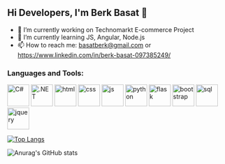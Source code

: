 ## Hi Developers, I'm Berk Basat 👋


- 🔭 I’m currently working on Technomarkt E-commerce Project
- 🌱 I’m currently learning JS, Angular, Node.js
- 📫 How to reach me: basatberk@gmail.com or https://www.linkedin.com/in/berk-basat-097385249/

### Languages and Tools:
<p float="left">
  <img src="https://exceptionnotfound.net/content/images/2020/09/C_Sharp_logo.svg" width="auto" height="50" alt="C#">
  <img src="https://www.split.io/wp-content/uploads/2020/03/net-logo.png" width="auto" height="50" alt=".NET">
  <img src="https://cdn-icons-png.flaticon.com/512/732/732212.png" width="auto" height="50" alt="html">
  <img src="https://upload.wikimedia.org/wikipedia/commons/thumb/6/62/CSS3_logo.svg/800px-CSS3_logo.svg.png" width="auto" height="50" alt="css">
  <img src="https://user-images.githubusercontent.com/82957009/182874857-4dda8588-7370-4648-89f2-9e547ce07303.png" width="auto" height="50" alt="js">
  <img src="https://user-images.githubusercontent.com/82957009/182875877-379c780f-f3ad-4936-bd1a-c3268730423f.png" width="auto" height="50" alt="python">
  <img src="https://user-images.githubusercontent.com/82957009/182876005-e26b455b-f678-496f-8b10-57ce50645d1d.png" width="auto" height="50" alt="flask">
  <img src="https://user-images.githubusercontent.com/82957009/182874943-b37a0eea-2a69-40b9-b8a4-5d9a079ae5a0.png" width="auto" height="50" alt="bootstrap">
  <img src="https://user-images.githubusercontent.com/82957009/182875985-f4941ee0-9e0e-42b8-a5bf-15f154233d56.png" width="auto" height="50" alt="sql">
  <img src="https://user-images.githubusercontent.com/82957009/183029711-e6f16389-4fd0-4240-b68f-4b430dad0fbb.png" width="auto" height="50" alt="jquery">
</p>

[![Top Langs](https://github-readme-stats.vercel.app/api/top-langs/?username=BerkBasat&langs_count=10)](https://github.com/anuraghazra/github-readme-stats)

![Anurag's GitHub stats](https://github-readme-stats.vercel.app/api?username=BerkBasat&show_icons=true&theme=dark)

